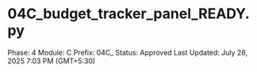 # 04C_budget_tracker_panel_READY.py

Phase: 4
Module: C
Prefix: 04C_
Status: Approved
Last Updated: July 28, 2025 7:03 PM (GMT+5:30)
